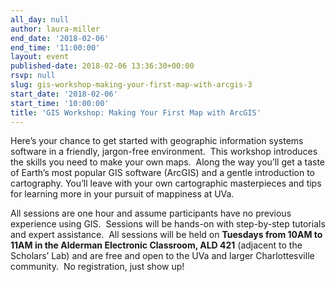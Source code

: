 ```yaml
---
all_day: null
author: laura-miller
end_date: '2018-02-06'
end_time: '11:00:00'
layout: event
published-date: 2018-02-06 13:36:30+00:00
rsvp: null
slug: gis-workshop-making-your-first-map-with-arcgis-3
start_date: '2018-02-06'
start_time: '10:00:00'
title: 'GIS Workshop: Making Your First Map with ArcGIS'
---
```


Here’s your chance to get started with geographic information systems software in a friendly, jargon-free environment.  This workshop introduces the skills you need to make your own maps.  Along the way you’ll get a taste of Earth’s most popular GIS software (ArcGIS) and a gentle introduction to cartography. You’ll leave with your own cartographic masterpieces and tips for learning more in your pursuit of mappiness at UVa.

All sessions are one hour and assume participants have no previous experience using GIS.  Sessions will be hands-on with step-by-step tutorials and expert assistance.  All sessions will be held on **Tuesdays from 10AM to 11AM in the Alderman Electronic Classroom, ALD 421** (adjacent to the Scholars’ Lab) and are free and open to the UVa and larger Charlottesville community.  No registration, just show up!
